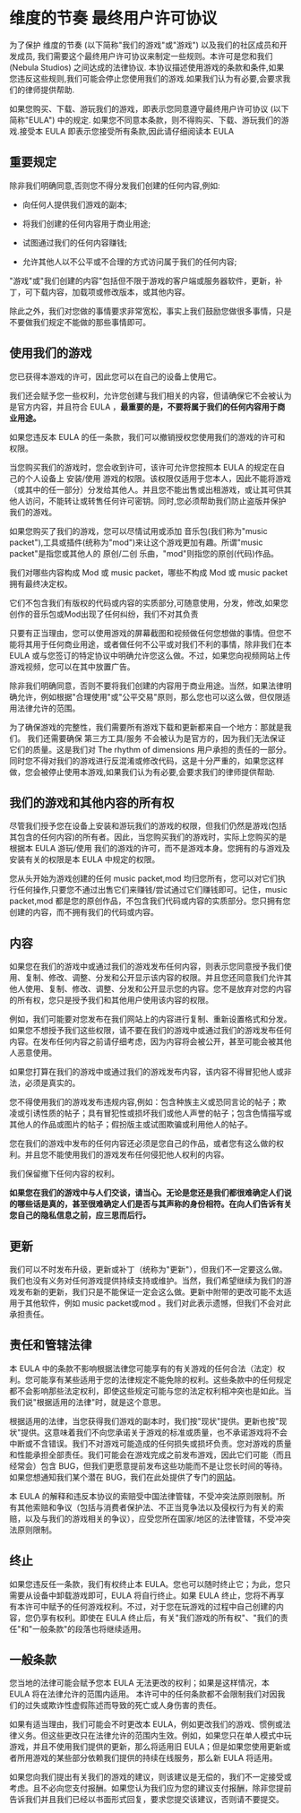 # 维度的节奏 最终用户许可协议
为了保护 维度的节奏 (以下简称"我们的游戏"或"游戏") 以及我们的社区成员和开发成员,
我们需要这个最终用户许可协议来制定一些规则。本许可是您和我们 (Nebula Studios) 之间达成的法律协议.
本协议描述使用游戏的条款和条件,如果您违反这些规则,我们可能会停止您使用我们的游戏.如果我们认为有必要,会要求我们的律师提供帮助.

如果您购买、下载、游玩我们的游戏，即表示您同意遵守最终用户许可协议 (以下简称"EULA") 中的规定.
如果您不同意本条款，则不得购买、下载、游玩我们的游戏.接受本 EULA 即表示您接受所有条款,因此请仔细阅读本 EULA

## 重要规定

除非我们明确同意,否则您不得分发我们创建的任何内容,例如: 
  
* 向任何人提供我们游戏的副本;
- 将我们创建的任何内容用于商业用途;
* 试图通过我们的任何内容赚钱;
- 允许其他人以不公平或不合理的方式访问属于我们的任何内容;

"游戏"或"我们创建的内容"包括但不限于游戏的客户端或服务器软件，更新，补丁，可下载内容，加载项或修改版本，或其他内容。

除此之外，我们对您做的事情要求非常宽松，事实上我们鼓励您做很多事情，只是不要做我们规定不能做的那些事情即可。

## 使用我们的游戏

您已获得本游戏的许可，因此您可以在自己的设备上使用它。

我们还会赋予您一些权利，允许您创建与我们相关的内容，但请确保它不会被认为是官方内容，并且符合 EULA ，**最重要的是，不要将属于我们的任何内容用于商业用途。**

如果您违反本 EULA 的任一条款，我们可以撤销授权您使用我们的游戏的许可和权限。

当您购买我们的游戏时，您会收到许可，该许可允许您按照本 EULA 的规定在自己的个人设备上 安装/使用 游戏的权限。该权限仅适用于您本人，因此不能将游戏（或其中的任一部分）分发给其他人。并且您不能出售或出租游戏，或让其可供其他人访问，不能转让或转售任何许可密钥。同时,您必须帮助我们防止盗版并保护我们的游戏。

如果您购买了我们的游戏，您可以尽情试用或添加 音乐包(我们称为"music packet"),工具或插件(统称为"mod")来让这个游戏更加有趣。所谓"music packet"是指您或其他人的 原创/二创 乐曲，"mod"则指您的原创(代码)作品。

我们对哪些内容构成 Mod 或 music packet，哪些不构成 Mod 或 music packet 拥有最终决定权。

它们不包含我们有版权的代码或内容的实质部分,可随意使用，分发，修改,如果您创作的音乐包或Mod出现了任何纠纷，我们不对其负责

只要有正当理由，您可以使用游戏的屏幕截图和视频做任何您想做的事情。但您不能将其用于任何商业用途，或者做任何不公平或对我们不利的事情，除非我们在本 EULA 或与您签订的特定协议中明确允许您这么做。不过，如果您向视频网站上传游戏视频，您可以在其中放置广告。

除非我们明确同意，否则不要将我们创建的内容用于商业用途。当然，如果法律明确允许，例如根据"合理使用"或"公平交易"原则，那么您也可以这么做，但仅限适用法律允许的范围。

为了确保游戏的完整性，我们需要所有游戏下载和更新都来自一个地方：那就是我们。
我们还需要确保 第三方工具/服务 不会被认为是官方的，因为我们无法保证它们的质量。这是我们对 The rhythm of dimensions 用户承担的责任的一部分。
同时您不得对我们的游戏进行反混淆或修改代码，这是十分严重的，如果您这样做，您会被停止使用本游戏,如果我们认为有必要,会要求我们的律师提供帮助.

## 我们的游戏和其他内容的所有权

尽管我们授予您在设备上安装和游玩我们的游戏的权限，但我们仍然是游戏(包括其包含的任何内容)的所有者。因此，当您购买我们的游戏时，实际上您购买的是根据本 EULA 游玩/使用 我们的游戏的许可，而不是游戏本身。您拥有的与游戏及安装有关的权限是本 EULA 中规定的权限。

您从头开始为游戏创建的任何 music packet,mod 均归您所有，您可以对它们执行任何操作,只要您不通过出售它们来赚钱/尝试通过它们赚钱即可。记住，music packet,mod 都是您的原创作品，不包含我们代码或内容的实质部分。您只拥有您创建的内容，而不拥有我们的代码或内容。

## 内容

如果您在我们的游戏中或通过我们的游戏发布任何内容，则表示您同意授予我们使用、复制、修改、调整、分发和公开显示该内容的权限。并且您还同意我们允许其他人使用、复制、修改、调整、分发和公开显示您的内容。您不是放弃对您的内容的所有权，您只是授予我们和其他用户使用该内容的权限。

例如，我们可能要对您发布在我们网站上的内容进行复制、重新设置格式和分发。如果您不想授予我们这些权限，请不要在我们的游戏中或通过我们的游戏发布任何内容。在发布任何内容之前请仔细考虑，因为内容将会被公开，甚至可能会被其他人恶意使用。

如果您打算在我们的游戏中或通过我们的游戏发布内容，该内容不得冒犯他人或非法，必须是真实的。

您不得使用我们的游戏发布违规内容,例如：包含种族主义或恐同言论的帖子；欺凌或引诱性质的帖子；具有冒犯性或损坏我们或他人声誉的帖子；包含色情描写或其他人的作品或图片的帖子；假扮版主或试图欺骗或利用他人的帖子。

您在我们的游戏中发布的任何内容还必须是您自己的作品，或者您有这么做的权利。并且您不能使用我们的游戏发布任何侵犯他人权利的内容。

我们保留撤下任何内容的权利。

**如果您在我们的游戏中与人们交谈，请当心。无论是您还是我们都很难确定人们说的哪些话是真的，甚至很难确定人们是否与其声称的身份相符。在向人们告诉有关您自己的隐私信息之前，应三思而后行。**

## 更新

我们可以不时发布升级，更新或补丁（统称为"更新"），但我们不一定要这么做。我们也没有义务对任何游戏提供持续支持或维护。当然，我们希望继续为我们的游戏发布新的更新，我们只是不能保证一定会这么做。更新中附带的更改可能不太适用于其他软件，例如 music packet或mod 。我们对此表示遗憾，但我们不会对此承担责任。

## 责任和管辖法律

本 EULA 中的条款不影响根据法律您可能享有的有关游戏的任何合法（法定）权利。您可能享有某些适用于您的法律规定不能免除的权利。这些条款中的任何规定都不会影响那些法定权利，即使这些规定可能与您的法定权利相冲突也是如此。当我们说"根据适用的法律"时，就是这个意思。

根据适用的法律，当您获得我们游戏的副本时，我们按"现状"提供。更新也按"现状"提供。这意味着我们不向您承诺关于游戏的标准或质量，也不承诺游戏将不会中断或不含错误。我们不对游戏可能造成的任何损失或损坏负责。您对游戏的质量和性能承担全部责任。我们可能会在游戏完成之前发布游戏，因此它们可能（而且经常会）包含 BUG，但我们更愿意提前发布这些功能而不是让您长时间的等待。如果您想通知我们某个潜在 BUG，我们在此处提供了专门的[网站](https://github.com/Nebula-Studios/The-rhythm-of-dimensions/issues)。

本 EULA 的解释和违反本协议的索赔受中国法律管辖，不受冲突法原则限制。所有其他索赔和争议（包括与消费者保护法、不正当竞争法以及侵权行为有关的索赔，以及与我们的游戏相关的争议），应受您所在国家/地区的法律管辖，不受冲突法原则限制。

## 终止

如果您违反任一条款，我们有权终止本 EULA。您也可以随时终止它；为此，您只需要从设备中卸载游戏即可，EULA 将自行终止。如果 EULA 终止，您将不再享有本许可中赋予的任何游戏权利。不过，对于您在玩游戏的过程中自己创建的内容，您仍享有权利。即使在 EULA 终止后，有关"我们游戏的所有权"、"我们的责任"和"一般条款"的段落也将继续适用。

## 一般条款

您当地的法律可能会赋予您本 EULA 无法更改的权利；如果是这样情况，本 EULA 将在法律允许的范围内适用。 本许可中的任何条款都不会限制我们对因我们的过失或欺诈性虚假陈述而导致的死亡或人身伤害的责任。

如果有适当理由，我们可能会不时更改本 EULA，例如更改我们的游戏、惯例或法律义务。但这些更改只在法律允许的范围内生效。例如，如果您只在单人模式中玩游戏，并且不使用我们提供的更新，那么将适用旧 EULA；但是如果您使用更新或者所用游戏的某些部分依赖我们提供的持续在线服务，那么新 EULA 将适用。

如果您向我们提出有关我们的游戏的建议，则该建议是无偿的，我们不一定接受或考虑。且不必向您支付报酬。如果您认为我们应为您的建议支付报酬，除非您提前告诉我们并且我们已经以书面形式回复，要求您提交该建议，否则请不要提交。
